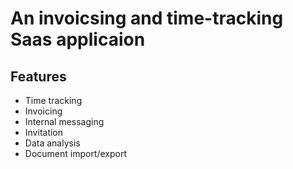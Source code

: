# An invoicsing and time-tracking Saas applicaion

## Features

- Time tracking
- Invoicing
- Internal messaging
- Invitation
- Data analysis
- Document import/export
